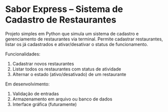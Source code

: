 # Sabor Express – Sistema de Cadastro de Restaurantes

Projeto simples em Python que simula um sistema de cadastro e gerenciamento de restaurantes via terminal.
Permite cadastrar restaurantes, listar os já cadastrados e ativar/desativar o status de funcionamento.

Funcionalidades:
1) Cadastrar novos restaurantes
2) Listar todos os restaurantes com status de atividade
3) Alternar o estado (ativo/desativado) de um restaurante

Em desenvolvimento:
1) Validação de entradas
2) Armazenamento em arquivo ou banco de dados
3) Interface gráfica (futuramente)
